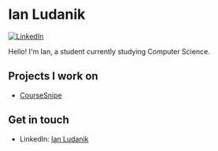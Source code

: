 # Ian Ludanik

[![LinkedIn](https://img.shields.io/badge/LinkedIn-000?style=flat&logoColor=blue&logo=linkedin)](https://www.linkedin.com/in/ianludanik)

Hello! I'm Ian, a student currently studying Computer Science. 

## Projects I work on
- [CourseSnipe](https://github.com/CourseSnipe)

## Get in touch
- LinkedIn: [Ian Ludanik](https://www.linkedin.com/in/ianludanik)
<!--
**ludanik/ludanik** is a ✨ _special_ ✨ repository because its `README.md` (this file) appears on your GitHub profile.

Here are some ideas to get you started:

- 🔭 I’m currently working on ...
- 🌱 I’m currently learning ...
- 👯 I’m looking to collaborate on ...
- 🤔 I’m looking for help with ...
- 💬 Ask me about ...
- 📫 How to reach me: ...
- 😄 Pronouns: ...
- ⚡ Fun fact: ...
-->
